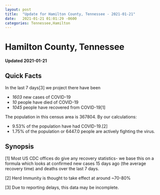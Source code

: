 ```yaml
---
layout: post
title:  "Update for Hamilton County, Tennessee - 2021-01-21"
date:   2021-01-21 01:01:29 -0600
categories: Tennessee,Hamilton
---
```


# Hamilton County, Tennessee
#### Updated 2021-01-21

## Quick Facts

In the last 7 days[3] we project there have been
- *1603* new cases of COVID-19
- *10* people have died of COVID-19
- *1045* people have recovered from COVID-19[1]

The population in this census area is 367804. By our calculations:
- 9.53% of the population have had COVID-19.[2]
- 1.75% of the population or 6447.0 people are actively fighting the virus.

## Synopsis




[1] Most US CDC offices do give any recovery statistics- we base this on a formula which looks at confirmed new cases
15 days ago (the average recovery time) and deaths over the last 7 days.

[2] Herd Immunity is thought to take effect at around ~70-80%

[3] Due to reporting delays, this data may be incomplete.
 
    